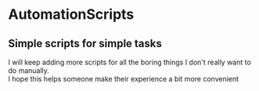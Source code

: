 # AutomationScripts
## Simple scripts for simple tasks

I will keep adding more scripts for all the boring things I don't really want to do manually. <br>
I hope this helps someone make their experience a bit more convenient
